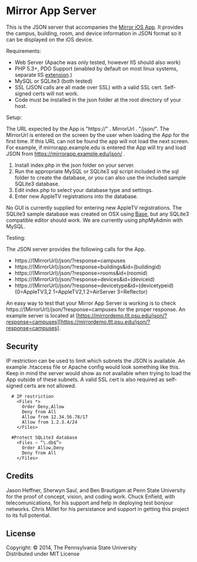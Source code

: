 Mirror App Server 
========

This is the JSON server that accompanies the [Mirror iOS App][mirrorapp]. It provides the campus, building, room, and device information in JSON format so it can be displayed on the iOS device.

Requirements:

 * Web Server (Apache was only tested, however IIS should also work)
 * PHP 5.3+, PDO Support (enabled by default on most linux systems, separate IIS [extension][extension].)
 * MySQL or SQLite3 (both tested)
 * SSL (JSON calls are all made over SSL) with a valid SSL cert. Self-signed certs will not work.
 * Code must be installed in the json folder at the root directory of your host. 

[mirrorapp]: https://github.com/psutlt/mirrorapp 
[extension]: https://drupal.org/requirements/pdo

Setup:

The URL expected by the App is "https://" . MirrorUrl . "/json/". The MirrorUrl is entered on the screen by the user when loading the App for the first time. If this URL can not be found the app will not load the next screen. For example, if mirrorapp.example.edu is entered the App will try and load JSON from https://mirrorapp.example.edu/json/ .

1. Install index.php in the json folder on your server.
2. Run the appropriate MySQL or SQLite3 sql script included in the sql folder to create the database, or you can also use the included sample SQLite3 database.
3. Edit index.php to select your database type and settings.
4. Enter new AppleTV registrations into the database. 

No GUI is currently supplied for entering new AppleTV registrations. The SQLite3 sample database was created on OSX using [Base][base], but any SQLite3 compatible editor should work. We are currently using phpMyAdmin with MySQL.

[base]: https://itunes.apple.com/us/app/base-sqlite-editor/id402383384?mt=12

Testing:

The JSON server provides the following calls for the App.

  * https://(MirrorUrl)/json/?response=campuses
  * https://(MirrorUrl)/json/?response=buildings&id=(buildingid)
  * https://(MirrorUrl)/json/?response=rooms&id=(roomid)
  * https://(MirrorUrl)/json/?response=devices&id=(deviceid)
  * https://(MirrorUrl)/json/?response=devicetype&id=(devicetypeid) (0=AppleTV3,2 1=AppleTV2,1 2=AirServer 3=Reflector)
  
An easy way to test that your Mirror App Server is working is to check https://(MirrorUrl)/json/?response=campuses for the proper response. An example server is located at [https://mirrordemo.tlt.psu.edu/json/?response=campuses][https://mirrordemo.tlt.psu.edu/json/?response=campuses].

[https://mirrordemo.tlt.psu.edu/json/?response=campuses]: https://mirrordemo.tlt.psu.edu/json/?response=campuses

Security
-------
IP restriction can be used to limit which subnets the JSON is available. An example .htaccess file or Apache config would look something like this. Keep in mind the server would show as not available when trying to load the App outside of these subnets. A valid SSL cert is also required as self-signed certs are not allowed.

```
  # IP restriction
	<Files *>
      Order Deny,Allow
      Deny from All
      Allow from 12.34.56.78/17
      Allow from 1.2.3.4/24
	</Files>
  
  #Protect SQLite3 database
	<Files ~ “\.db$”>
	  Order Allow,Deny
	  Deny from All
	</Files>
```

Credits
-------

Jason Heffner, Sherwyn Saul, and Ben Brautigam at Penn State University for the proof of concept, vision, and coding work. Chuck Enfield, with telecomunications, for his support and help in deploying test bonjour networks. Chris Millet for his persistance and support in getting this project to its full potential. 

License
-------

Copyright: © 2014, The Pennsylvania State University  
Distributed under MIT License

